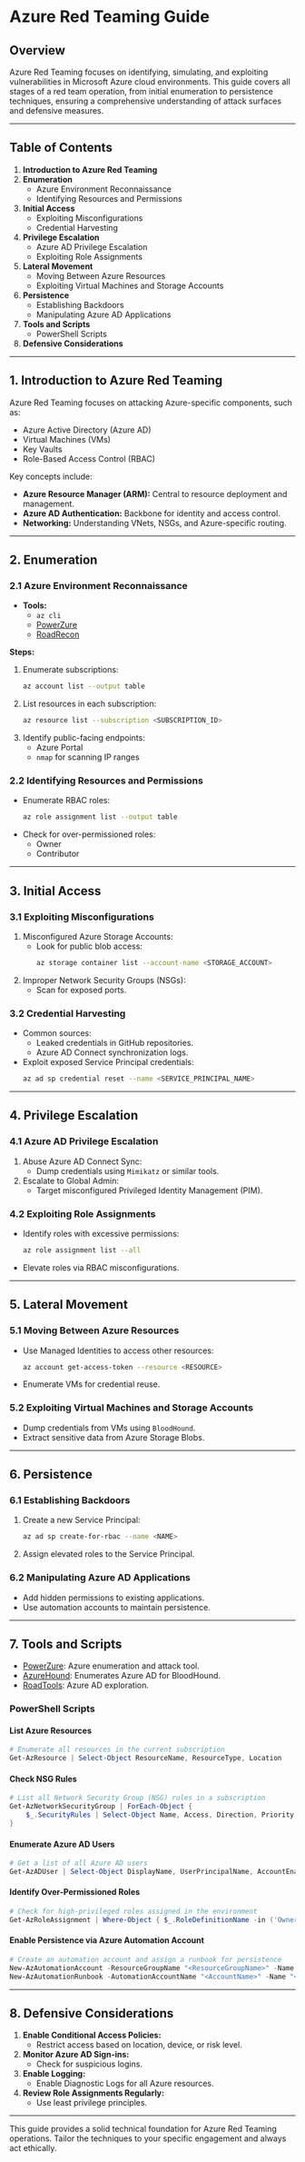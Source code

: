 # Azure Red Teaming Guide

## Overview
Azure Red Teaming focuses on identifying, simulating, and exploiting vulnerabilities in Microsoft Azure cloud environments. This guide covers all stages of a red team operation, from initial enumeration to persistence techniques, ensuring a comprehensive understanding of attack surfaces and defensive measures.

---

## Table of Contents
1. **Introduction to Azure Red Teaming**
2. **Enumeration**
   - Azure Environment Reconnaissance
   - Identifying Resources and Permissions
3. **Initial Access**
   - Exploiting Misconfigurations
   - Credential Harvesting
4. **Privilege Escalation**
   - Azure AD Privilege Escalation
   - Exploiting Role Assignments
5. **Lateral Movement**
   - Moving Between Azure Resources
   - Exploiting Virtual Machines and Storage Accounts
6. **Persistence**
   - Establishing Backdoors
   - Manipulating Azure AD Applications
7. **Tools and Scripts**
   - PowerShell Scripts
8. **Defensive Considerations**

---

## 1. Introduction to Azure Red Teaming
Azure Red Teaming focuses on attacking Azure-specific components, such as:
- Azure Active Directory (Azure AD)
- Virtual Machines (VMs)
- Key Vaults
- Role-Based Access Control (RBAC)

Key concepts include:
- **Azure Resource Manager (ARM):** Central to resource deployment and management.
- **Azure AD Authentication:** Backbone for identity and access control.
- **Networking:** Understanding VNets, NSGs, and Azure-specific routing.

---

## 2. Enumeration
### 2.1 Azure Environment Reconnaissance
- **Tools:**
  - `az cli`
  - [PowerZure](https://github.com/PowerZure/PowerZure)
  - [RoadRecon](https://github.com/RoadTools/RoadRecon)

**Steps:**
1. Enumerate subscriptions:
   ```bash
   az account list --output table
   ```
2. List resources in each subscription:
   ```bash
   az resource list --subscription <SUBSCRIPTION_ID>
   ```
3. Identify public-facing endpoints:
   - Azure Portal
   - `nmap` for scanning IP ranges

### 2.2 Identifying Resources and Permissions
- Enumerate RBAC roles:
  ```bash
  az role assignment list --output table
  ```
- Check for over-permissioned roles:
  - Owner
  - Contributor

---

## 3. Initial Access
### 3.1 Exploiting Misconfigurations
1. Misconfigured Azure Storage Accounts:
   - Look for public blob access:
     ```bash
     az storage container list --account-name <STORAGE_ACCOUNT>
     ```
2. Improper Network Security Groups (NSGs):
   - Scan for exposed ports.

### 3.2 Credential Harvesting
- Common sources:
  - Leaked credentials in GitHub repositories.
  - Azure AD Connect synchronization logs.
- Exploit exposed Service Principal credentials:
  ```bash
  az ad sp credential reset --name <SERVICE_PRINCIPAL_NAME>
  ```

---

## 4. Privilege Escalation
### 4.1 Azure AD Privilege Escalation
1. Abuse Azure AD Connect Sync:
   - Dump credentials using `Mimikatz` or similar tools.
2. Escalate to Global Admin:
   - Target misconfigured Privileged Identity Management (PIM).

### 4.2 Exploiting Role Assignments
- Identify roles with excessive permissions:
  ```bash
  az role assignment list --all
  ```
- Elevate roles via RBAC misconfigurations.

---

## 5. Lateral Movement
### 5.1 Moving Between Azure Resources
- Use Managed Identities to access other resources:
  ```bash
  az account get-access-token --resource <RESOURCE>
  ```
- Enumerate VMs for credential reuse.

### 5.2 Exploiting Virtual Machines and Storage Accounts
- Dump credentials from VMs using `BloodHound`.
- Extract sensitive data from Azure Storage Blobs.

---

## 6. Persistence
### 6.1 Establishing Backdoors
1. Create a new Service Principal:
   ```bash
   az ad sp create-for-rbac --name <NAME>
   ```
2. Assign elevated roles to the Service Principal.

### 6.2 Manipulating Azure AD Applications
- Add hidden permissions to existing applications.
- Use automation accounts to maintain persistence.

---

## 7. Tools and Scripts
- [PowerZure](https://github.com/PowerZure/PowerZure): Azure enumeration and attack tool.
- [AzureHound](https://github.com/BloodHoundAD/AzureHound): Enumerates Azure AD for BloodHound.
- [RoadTools](https://github.com/RoadTools): Azure AD exploration.

### PowerShell Scripts
#### List Azure Resources
```powershell
# Enumerate all resources in the current subscription
Get-AzResource | Select-Object ResourceName, ResourceType, Location
```

#### Check NSG Rules
```powershell
# List all Network Security Group (NSG) rules in a subscription
Get-AzNetworkSecurityGroup | ForEach-Object {
    $_.SecurityRules | Select-Object Name, Access, Direction, Priority, SourceAddressPrefix, DestinationAddressPrefix
}
```

#### Enumerate Azure AD Users
```powershell
# Get a list of all Azure AD users
Get-AzADUser | Select-Object DisplayName, UserPrincipalName, AccountEnabled
```

#### Identify Over-Permissioned Roles
```powershell
# Check for high-privileged roles assigned in the environment
Get-AzRoleAssignment | Where-Object { $_.RoleDefinitionName -in ('Owner', 'Contributor') } | Select-Object RoleDefinitionName, PrincipalName
```

#### Enable Persistence via Azure Automation Account
```powershell
# Create an automation account and assign a runbook for persistence
New-AzAutomationAccount -ResourceGroupName "<ResourceGroupName>" -Name "<AccountName>" -Location "<Location>"
New-AzAutomationRunbook -AutomationAccountName "<AccountName>" -Name "<RunbookName>" -Type PowerShell -ResourceGroupName "<ResourceGroupName>"
```

---

## 8. Defensive Considerations
1. **Enable Conditional Access Policies:**
   - Restrict access based on location, device, or risk level.
2. **Monitor Azure AD Sign-ins:**
   - Check for suspicious logins.
3. **Enable Logging:**
   - Enable Diagnostic Logs for all Azure resources.
4. **Review Role Assignments Regularly:**
   - Use least privilege principles.

---

This guide provides a solid technical foundation for Azure Red Teaming operations. Tailor the techniques to your specific engagement and always act ethically.
